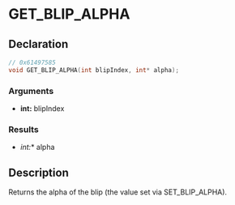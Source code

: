 # GET_BLIP_ALPHA

## Declaration
```cpp
// 0x61497585
void GET_BLIP_ALPHA(int blipIndex, int* alpha);
```

### Arguments
- **int:** blipIndex

### Results
- **int*:** alpha

## Description
Returns the alpha of the blip (the value set via SET_BLIP_ALPHA).